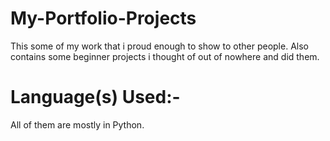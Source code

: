 # My-Portfolio-Projects
This some of my work that i proud enough to show to other people. Also contains some beginner projects i thought of out of nowhere and did them.

# Language(s) Used:-
All of them are mostly in Python.
